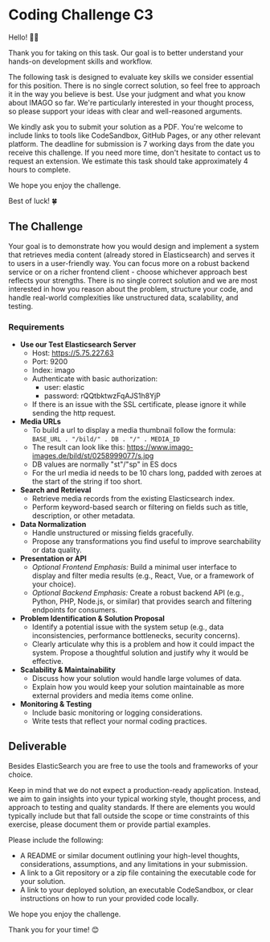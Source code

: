 # Coding Challenge C3

Hello! 👋🏼

Thank you for taking on this task. Our goal is to better understand your hands-on development skills and workflow.

The following task is designed to evaluate key skills we consider essential for this position. There is no single correct solution, so feel free to approach it in the way you believe is best. Use your judgment and what you know about IMAGO so far. We're particularly interested in your thought process, so please support your ideas with clear and well-reasoned arguments.

We kindly ask you to submit your solution as a PDF. You're welcome to include links to tools like CodeSandbox, GitHub Pages, or any other relevant platform. The deadline for submission is 7 working days from the date you receive this challenge. If you need more time, don't hesitate to contact us to request an extension. We estimate this task should take approximately 4 hours to complete.

We hope you enjoy the challenge.

Best of luck! 🍀

## The Challenge

Your goal is to demonstrate how you would design and implement a system that retrieves media content (already stored in Elasticsearch) and serves it to users in a user-friendly way. You can focus more on a robust backend service or on a richer frontend client - choose whichever approach best reflects your strengths. There is no single correct solution and we are most interested in how you reason about the problem, structure your code, and handle real-world complexities like unstructured data, scalability, and testing.

### Requirements

- **Use our Test Elasticsearch Server**
    - Host: https://5.75.227.63
    - Port: 9200
    - Index: imago
    - Authenticate with basic authorization:
        - user: elastic
        - password: rQQtbktwzFqAJS1h8YjP
    - If there is an issue with the SSL certificate, please ignore it while sending the http request.
- **Media URLs**
    - To build a url to display a media thumbnail follow the formula: `BASE_URL . "/bild/" . DB . "/" . MEDIA_ID`
    - The result can look like this: https://www.imago-images.de/bild/st/0258999077/s.jpg
    - DB values are normally "st"/"sp" in ES docs
    - For the url media id needs to be 10 chars long, padded with zeroes at the start of the string if too short.
- **Search and Retrieval**
    - Retrieve media records from the existing Elasticsearch index.
    - Perform keyword-based search or filtering on fields such as title, description, or other metadata.
- **Data Normalization**
    - Handle unstructured or missing fields gracefully.
    - Propose any transformations you find useful to improve searchability or data quality.
- **Presentation or API**
    - *Optional Frontend Emphasis:* Build a minimal user interface to display and filter media results (e.g., React, Vue, or a framework of your choice).
    - *Optional Backend Emphasis:* Create a robust backend API (e.g., Python, PHP, Node.js, or similar) that provides search and filtering endpoints for consumers.
- **Problem Identification & Solution Proposal**
    - Identify a potential issue with the system setup (e.g., data inconsistencies, performance bottlenecks, security concerns).
    - Clearly articulate why this is a problem and how it could impact the system.
    Propose a thoughtful solution and justify why it would be effective.
- **Scalability & Maintainability**
    - Discuss how your solution would handle large volumes of data.
    - Explain how you would keep your solution maintainable as more external providers and media items come online.
- **Monitoring & Testing**
    - Include basic monitoring or logging considerations.
    - Write tests that reflect your normal coding practices.

## Deliverable

Besides ElasticSearch you are free to use the tools and frameworks of your choice.

Keep in mind that we do not expect a production-ready application. Instead, we aim to gain insights into your typical working style, thought process, and approach to testing and quality standards. If there are elements you would typically include but that fall outside the scope or time constraints of this exercise, please document them or provide partial examples.

Please include the following:

- A README or similar document outlining your high-level thoughts, considerations, assumptions, and any limitations in your submission.
- A link to a Git repository or a zip file containing the executable code for your solution.
- A link to your deployed solution, an executable CodeSandbox, or clear instructions on how to run your provided code locally.

We hope you enjoy the challenge.

Thank you for your time! 😊
